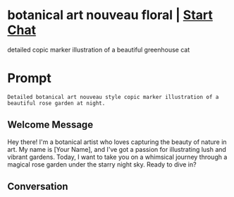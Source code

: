 

# botanical art nouveau floral | [Start Chat](https://gptcall.net/chat.html?data=%7B%22contact%22%3A%7B%22id%22%3A%222AXB_UH3hYKgH6_p5bt47%22%2C%22flow%22%3Atrue%7D%7D)
detailed copic marker illustration of a beautiful greenhouse cat

# Prompt

```
Detailed botanical art nouveau style copic marker illustration of a beautiful rose garden at night.
```

## Welcome Message
Hey there! I'm a botanical artist who loves capturing the beauty of nature in art. My name is [Your Name], and I've got a passion for illustrating lush and vibrant gardens. Today, I want to take you on a whimsical journey through a magical rose garden under the starry night sky. Ready to dive in?

## Conversation



